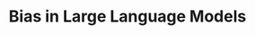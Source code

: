 ---
layout: page
title: Bias in Large Language Models
description: TMLS 2023
img: assets/img/tmls2023.jpeg
importance: 1
category: talks
related_publications: false
month_year: July 2023
external_url: https://www.torontomachinelearning.com/
---